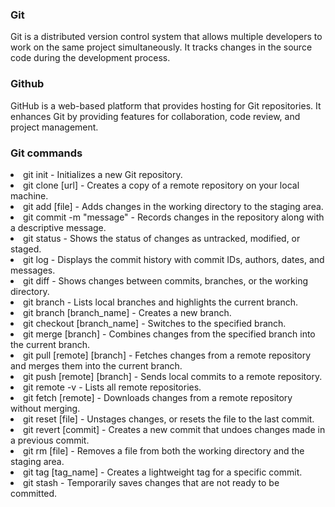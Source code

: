 <h3>Git</h3>
<p>Git is a distributed version control system that allows multiple developers to work on the same project simultaneously. It tracks changes in the source code during the development process.</p>

<h3>Github</h3>
<p>GitHub is a web-based platform that provides hosting for Git repositories. It enhances Git by providing features for collaboration, code review, and project management.</p>
<h3>Git commands</h3>
<li>
  git init - Initializes a new Git repository.
</li>
<li>
  git clone [url] - Creates a copy of a remote repository on your local machine.
</li>
<li>
  git add [file] - Adds changes in the working directory to the staging area.
</li>
<li>
  git commit -m "message" - Records changes in the repository along with a descriptive message.
</li>
<li>
  git status - Shows the status of changes as untracked, modified, or staged.
</li>
<li>
  git log - Displays the commit history with commit IDs, authors, dates, and messages.
</li>
<li>
  git diff - Shows changes between commits, branches, or the working directory.
</li>
<li>
  git branch - Lists local branches and highlights the current branch.
</li>
<li>
  git branch [branch_name] - Creates a new branch.
</li>
<li>
  git checkout [branch_name] - Switches to the specified branch.
</li>
<li>
  git merge [branch] - Combines changes from the specified branch into the current branch.
</li>
<li>
  git pull [remote] [branch] - Fetches changes from a remote repository and merges them into the current branch.
</li>
<li>
  git push [remote] [branch] - Sends local commits to a remote repository.
</li>
<li>
  git remote -v - Lists all remote repositories.
</li>
<li>
  git fetch [remote] - Downloads changes from a remote repository without merging.
</li>
<li>
  git reset [file] - Unstages changes, or resets the file to the last commit.
</li>
<li>
  git revert [commit] - Creates a new commit that undoes changes made in a previous commit.
</li>
<li>
  git rm [file] - Removes a file from both the working directory and the staging area.
</li>
<li>
  git tag [tag_name] - Creates a lightweight tag for a specific commit.
</li>
<li>
  git stash - Temporarily saves changes that are not ready to be committed.
</li>



<h3></h3>
<h3></h3>
<h3></h3>
<h3></h3>
<h3></h3>
<h3></h3>
